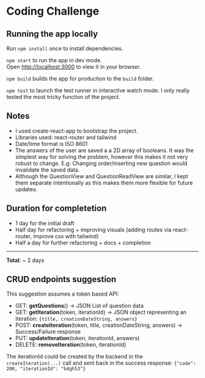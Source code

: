 # Coding Challenge

## Running the app locally
Run `npm install` once to install dependencies.

`npm start`
to run the app in dev mode.  
Open [http://localhost:3000](http://localhost:3000) to view it in your browser.

`npm build` builds the app for production to the `build` folder.

`npm test` to launch the test runner in interactive watch mode. I only really tested the most tricky function of the project.

## Notes
* I used create-react-app to bootstrap the project.
* Libraries used: react-router and tailwind
* Date/time format is ISO 8601
* The answers of the user are saved a a 2D array of booleans. It was the simplest way for solving the problem, however this makes it not very robust to change. E.g: Changing order/inserting new question would invalidate the saved data.
* Although the QuestionView and QuestionReadView are similar, I kept them separate intentionally as this makes them more flexible for future updates.

## Duration for completetion
* 1 day for the initial draft
* Half day for refactoring + improving visuals (adding routes via react-router, improve css with tailwind)
* Half a day for further refactoring + docs + completion
---
**Total**: ~ 2 days

## CRUD endpoints suggestion
This suggestion assumes a token based API:
* GET: **getQuestions**() -> JSON List of question data
* GET: **getIteration**(token, iterationId) -> JSON object representing an iteration: `{title, creationDateString, answers}`
* POST: **createIteration**(token, title, creationDateString, answers) -> Success/Failure response
* PUT: **updateIteration**(token, iterationId, answers)
* DELETE: **removeIteration**(token, iterationId)

The iterationId could be created by the backend in the `createIteration(...)` call and sent back in the success response:
`{"code": 200, "iterationId": "b4gh53"}`
